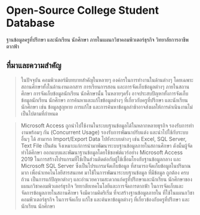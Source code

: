 # Open-Source College Student Database
ฐานข้อมูลครูที่ปรึกษา และนักเรียน นักศึกษา ภายในแผนกวิชาคอมพิวเตอร์ธุรกิจ วิทยาลัยการอาชีพตากฟ้า

## ที่มาและความสำคัญ
>  ในปัจจุบัน คอมพิวเตอร์มีบทบาทสำคัญในหลายๆ องค์กรในการทำงานในด้านต่างๆ โดยเฉพาะสถานศึกษาทั้งในด้านงานเอกสาร การเรียนการสอน และการจัดเก็บข้อมูลต่างๆ ภายในสถานศึกษา     การจัดเก็บข้อมูลนักเรียน นักศึกษานั้น ในหลายๆครั้ง อาจประสบปัญหาทั้งการจัดเก็บข้อมูลนักเรียน นักศึกษา การค้นหาและแก้ไขข้อมูลต่างๆ ที่เกี่ยวกับครูที่ปรึกษา และนักเรียน นักศึกษา เช่น ข้อมูลสูญหาย การแก้ไข และการค้นหาข้อมูลล่าช้าอาจส่งผลให้การดำเนินงานไม่เป็นไปตามที่กำหนด


>	Microsoft Access ถูกนำไปใช้งานในระบบฐานข้อมูลได้ในหลากหลายธุรกิจ รองรับการทำงานพร้อมๆ กัน (Concurrent Usage) รองรับการพัฒนาปรับแต่ง และนำไปใช้กับระบบอื่นๆ ได้ สามารถ Import/Export Data ไปยังระบบต่างๆ เช่น Excel, SQL Server, Text File เป็นต้น จึงเหมาะแก่การนำมาพัฒนาระบบฐานข้อมูลภายในสถานศึกษา
ดังนั้นผู้จัดทำได้ศึกษา ออกแบบและพัฒนาฐานข้อมูลโดยใช้ซอฟต์แวร์อย่าง Microsoft Access 2019 ในการสร้างโปรแกรมที่ใช้เป็นส่วนติดต่อกับผู้ใช้เชื่อมโยงกับฐานข้อมูลกลาง และ Microsoft SQL Server ซึ่งเป็นโปรแกรมจัดเก็บข้อมูล ที่สามารถจัดเก็บข้อมูลในปริมาณมาก เพื่อนำเทคโนโลยีสารสนเทศ มาใช้ในการพัฒนาระบบฐานข้อมูล ที่มีข้อมูล ถูกต้อง ครบถ้วน เป็นการแก้ปัญหาต่างๆ และอำนวยความสะดวกแก่ครูที่ปรึกษาและนักเรียน นักศึกษาของแผนกวิชาคอมพิวเตอร์ธุรกิจ วิทยาลัยเทคโนโลยีและการจัดการตากฟ้า ในการจัดเก็บและจัดการข้อมูลภายในสถานศึกษา จึงมีความคิดริเริ่ม ที่จะสร้างฐานข้อมูลภายใน ที่ใช้ในแผนกวิชาคอมพิวเตอร์ธุรกิจ ในการจัดเก็บ แก้ไข และค้นหาข้อมูลต่างๆ ที่เกี่ยวข้องกับครูที่ปรึกษา และนักเรียน นักศึกษา 
